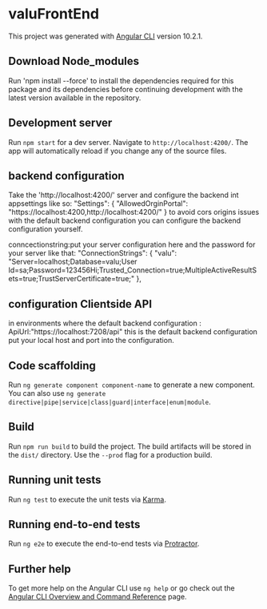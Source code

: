 # valuFrontEnd

This project was generated with [Angular CLI](https://github.com/angular/angular-cli) version 10.2.1.

## Download Node_modules

Run 'npm install --force' to install the dependencies required for this package and its dependencies before continuing development with the latest version available in the repository.
 
## Development server

Run `npm start` for a dev server. Navigate to `http://localhost:4200/`. The app will automatically reload if you change any of the source files.

## backend configuration

Take the 'http://localhost:4200/' server and configure the backend int appsettings like so:
"Settings": {
  "AllowedOrginPortal": "https://localhost:4200,http://localhost:4200/"
}
to avoid cors origins issues with the default backend configuration you can configure the backend configuration yourself.

conncectionstring:put your server configuration here and the password for your server like that:
"ConnectionStrings": {
    "valu": "Server=localhost;Database=valu;User Id=sa;Password=123456Hi;Trusted_Connection=true;MultipleActiveResultSets=true;TrustServerCertificate=true;"
  },

## configuration Clientside API
in environments where the default backend configuration : ApiUrl:"https://localhost:7208/api"
this is the default backend configuration put your local host and port into the configuration.

## Code scaffolding

Run `ng generate component component-name` to generate a new component. You can also use `ng generate directive|pipe|service|class|guard|interface|enum|module`.

## Build

Run `npm run build` to build the project. The build artifacts will be stored in the `dist/` directory. Use the `--prod` flag for a production build.

## Running unit tests

Run `ng test` to execute the unit tests via [Karma](https://karma-runner.github.io).

## Running end-to-end tests

Run `ng e2e` to execute the end-to-end tests via [Protractor](http://www.protractortest.org/).

## Further help

To get more help on the Angular CLI use `ng help` or go check out the [Angular CLI Overview and Command Reference](https://angular.io/cli) page.
